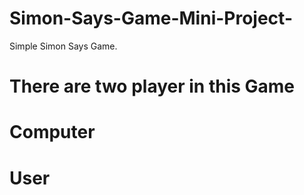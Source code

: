 # Simon-Says-Game-Mini-Project-
Simple Simon Says Game.
# There are two player in this Game
# Computer
# User
